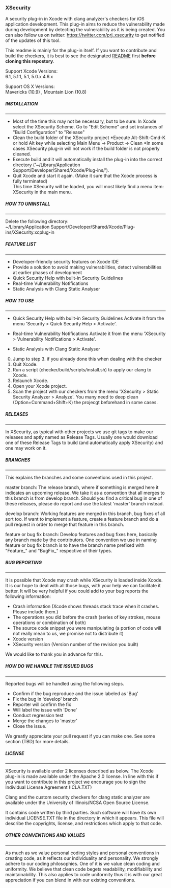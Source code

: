 ### XSecurity

A security plug-in in Xcode with clang analyzer's checkers for iOS application development. 
This plug-in aims to reduce the vulnerability made during development by detecting the vulnerability 
as it is being created. You can also follow us on twitter: https://twitter.com/prj_xsecurity to get notified of the updates of this tool.

This readme is mainly for the plug-in itself. If you want to contribute and build the checkers, it is best to see
the designated [README](https://github.com/XSecurity/XSecurity/tree/master/checker) first **before cloning this repostory**.

Support Xcode Versions:  
6.1, 5.1.1, 5.1, 5.0.x 4.6.x

Support OS X Versions:  
Mavericks (10.9) , Mountain Lion (10.8)


##### INSTALLATION
_____________________________

- Most of the time this may not be necessary, but to be sure:
In Xcode select the XSecurity Scheme. Go to "Edit Scheme" and set instances of "Build Configuration" to "Release"  
- Clean the build folder of the XSecurity project
  *Execute Alt-Shift-Cmd-K or hold Alt key while selecting  Main Menu -> Product -> Clean
  *In some cases XSecurity plug-in will not work if the build folder is not properly cleaned. 
- Execute build and it will automatically install the plug-in into the correct directory ('~/Library/Application Support/Developer/Shared/Xcode/Plug-ins/').  
- Quit Xcode and start it again. (Make it sure that the Xcode process is fully terminated)  
This time XSecurity will be loaded, you will most likely find a menu item: XSecurity in the main menu. 


##### HOW TO UNINSTALL
_____________________________

Delete the following directory:  
~/Library/Application Support/Developer/Shared/Xcode/Plug-ins/XSecurity.xcplug-in


##### FEATURE LIST
_____________________________

- Developer-friendly security features on Xcode IDE
- Provide a solution to avoid making vulnerabilities, detect vulnerabilities at earlier phases of 
  development
- Quick Security Help with built-in Security Guidelines
- Real-time Vulnerability Notifications
- Static Analysis with Clang Static Analyser

##### HOW TO USE
_____________________________

- Quick Security Help with built-in Security Guidelines
 Activate it from the menu 'Security > Quick Security Help > Activate'.

- Real-time Vulnerability Notifications
 Activate it from the menu 'XSecurity > Vulnerability Notifications > Activate'.

- Static Analysis with Clang Static Analyser
 0. Jump to step 3. if you already done this when dealing with the checker  
 1. Quit Xcode.
 2. Run a script (checker/build/scripts/install.sh) to apply our clang to Xcode.
 3. Relaunch Xcode.
 4. Open your Xcode project.
 5. Scan the project with our checkers from the menu 'XSecurity > Static Security Analyzer > Analyze'.
    You many need to deep clean (Option+Command+Shift+K) the projecgt beforehand in some cases.


##### RELEASES
_____________________________

In XSecurity, as typical with other projects we use git tags to make our releases and aptly named as 
Release Tags. Usually one would download one of these Release Tags to build (and automatically 
apply XSecurity) and one may work on it. 


##### BRANCHES
_____________________________

This explains the branches and some conventions used in this project.

master branch:
  The release branch, where if something is merged here it indicates an upcoming release. 
  We take it as a convention that all merges to this branch is from develop branch. 
  Should you find a critical bug in one of these releases, please do report and use the latest 'master'
  branch instead.
                   
develop branch:
  Working features are merged in this branch, bug fixes of all sort too. If want to implement a feature,
  create a feature branch and do a pull request in order to merge that feature in this branch.

feature or bug fix branch:
  Develop features and bug fixes here, basically any branch made by the contributors. One convention we use
  in naming feature or bug fix branch is to have the branch name prefixed with "Feature_" and "BugFix_" 
  respective of their types.


##### BUG REPORTING
_____________________________

It is possible that Xcode may crash while XSecurity is loaded inside Xcode. It is our hope to deal with all 
those bugs, with your help we can facilitate it better. It will be very helpful if you could add to your bug 
reports the following information:

- Crash information (Xcode shows threads stack trace when it crashes. Please include them.)
- The operations you did before the crash (series of key strokes, mouse operations or combination of both)
- The source code snippet you were manipulating (a portion of code will not really mean to us, we promise not 
  to distribute it)
- Xcode version
- XSecurity version (Version number of the revision you built)

We would like to thank you in advance for this.

##### HOW DO WE HANDLE THE ISSUED BUGS
_____________________________

Reported bugs will be handled using the following steps.

- Confirm if the bug reproduce and the issue labeled as 'Bug'
- Fix the bug in 'develop' branch
- Reporter will confirm the fix
- Will label the issue with 'Done'
- Conduct regression test
- Merge the changes to 'master'
- Close the issue.

We greatly appreciate your pull request if you can make one.  See some section (TBD) for more details. 


##### LICENSE
_____________________________

XSecurity is available under 2 licenses described as below.
The Xcode plug-in is made available under the Apache 2.0 license. In line with this if you want to contribute 
in this project we encourage you to sign the Individual License Agreement (ICLA.TXT)

Clang and the custom security checkers for clang static analyzer are available under the University of 
Illinois/NCSA Open Source License.

It contains code written by third parties. Such software will have its own individual LICENSE.TXT file in the
directory in which it appears. This file will describe the copyrights, license, and restrictions which apply 
to that code.


##### OTHER CONVENTIONS AND VALUES
_____________________________

As much as we value personal coding styles and personal conventions in creating code, as it reflects
our individuality and personality. We strongly adhere to our coding philosophies. One of it is we value 
clean coding and uniformity. We believe that clean code begets readability, modifiability and 
maintainability. This also applies to code uniformity thus it is with our great appreciation if you can 
blend in with our existing conventions.

